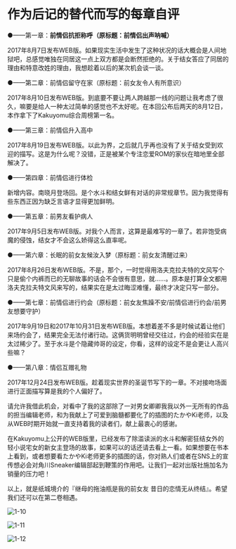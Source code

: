 # 作为后记的替代而写的每章自评

●——第一章：**前情侣抗拒称呼（原标题：前情侣出声呐喊）**

2017年8月7日发布WEB版。如果现实生活中发生了这种状况的话大概会是人间地狱吧，总感觉唯独在同居这一点上双方都是会断然拒绝的。关于结女答应了同居的理由和特意改姓的理由，我想趁着以后的某次机会谈一谈。

 

●——第二章：前情侣留守在家（原标题：前女友令人有所意识）

2017年8月10日发布WEB版。到底要不要让两人跨越那一线的问题让我考虑了很久，嘛要是给人一种太过简单的感觉也不太好呢。在本回公布后两天的8月12日，本作拿下了Kakuyomu综合周榜第一名。

 

●——第三章：前情侣升入高中

2017年8月19日发布WEB版。以此为界，之后就几乎再也没有了关于结女受到欢迎的描写。这是为什么呢？没错，正是被某个专注恋爱ROM的家伙在暗地里全部解决了。

 

●——第四章：前情侣进行体检

新增内容。南晓月登场回。是个水斗和结女鲜有对话的非常规章节。因为我觉得有些东西正因为缺乏言语才显得更加鲜明。

 

●——第五章：前男友看护病人

2017年9月5日发布WEB版。对我个人而言，这算是最难写的一章了。若非饱受病魔的侵蚀，结女才不会这么娇得这么直率呢。

 

●——第六章：长眠的前女友候汝入梦（原标题：前女友清醒过来）

2017年8月26日发布WEB版。不是，那个，一时觉得用洛夫克拉夫特的文风写个只是偷个内裤而已的无聊故事的话会不会很有意思，就……。原本是打算全文都用洛夫克拉夫特文风来写的，结果实在是太过晦涩难懂，最终才决定只写一部分。

 

●——第七章：前情侣进行约会（原标题：前女友焦躁不安/前情侣进行约会/前男友想要守护）

2017年9月19日和2017年10月31日发布WEB版。本想着差不多是时候试着让他们来场约会了，结果完全无法付诸行动。这俩货明明曾经交往过，约会的经验实在是太过稀少了。至于水斗是个隐藏帅哥的设定，你看，这样的设定不是会更让人高兴些嘛？

 

●——第八章：情侣互赠礼物

2017年12月24日发布WEB版。趁着现实世界的圣诞节写下的一章。不对接吻场面进行正面描写算是我的个人偏好了。

 

请允许我借此机会，对看中了我的这部除了一对男女卿卿我我以外一无所有的作品的担当编辑老师，和为我献上了可爱到脑髓都要化了的插图的たかやKi老师，以及从WEB时期开始就一直支持着我的读者们，献上最衷心的感谢。

在Kakuyomu上公开的WEB版里，已经发布了除滥读派的水斗和解密狂结女外的轻小说宅女的新女主登场的故事，如果可以的话还请去看上一看。如果想要在书本上看到，或者想要看たかやKi老师更多的插图的话，你对熟人们或者在SNS上的宣传想必会对角川Sneaker编辑部起到鞭策的作用吧。让我们一起对出版社施加名为销量的压力吧！

以上，就是纸城境介的『继母的拖油瓶是我的前女友 昔日的恋情无从终结』。希望我们还可以在第二卷相遇。

![1-10](https://i.ibb.co/bN2TKZC/10.jpg)

![1-11](https://i.ibb.co/ZMfqfqB/11.jpg)

![1-12](https://i.ibb.co/rx8V95X/12.jpg)

